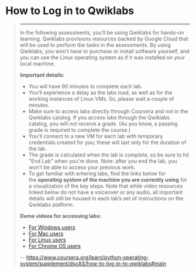 # How to Log in to Qwiklabs
> 
> * * *
> 
> In the following assessments, you’ll be using Qwiklabs for hands-on learning. Qwiklabs provisions resources backed by Google Cloud that will be used to perform the tasks in the assessments. By using Qwiklabs, you won't have to purchase or install software yourself, and you can use the Linux operating system as if it was installed on your local machine.
> 
> **Important details:**
> 
> *   You will have 90 minutes to complete each lab.
> *   You'll experience a delay as the labs load, as well as for the working instances of Linux VMs. So, please wait a couple of minutes.
> *   Make sure to access labs directly through Coursera and not in the Qwiklabs catalog. If you access labs through the Qwiklabs catalog, you will not receive a grade. (As you know, a passing grade is required to complete the course.)
> *   You'll connect to a new VM for each lab with temporary credentials created for you; these will last only for the duration of the lab.
> *   The grade is calculated when the lab is complete, so be sure to hit "End Lab" when you're done. Note: after you end the lab, you won't be able to access your previous work.
> *   To get familiar with entering labs, find the links below for the **operating system of the machine you are currently using** for a visualization of the key steps. Note that while video resources linked below do not have a voiceover or any audio, all important details will still be housed in each lab’s set of instructions on the Qwiklabs platform.
> 
> **Demo videos for accessing labs:**
> 
> *   [For Windows users](https://www.youtube.com/watch?v=Al1opDxb3ok "For Windows users")
> *   [For Mac users](https://www.youtube.com/watch?v=76VlwjMYIxg "For Mac users")
> *   [For Linux users](https://www.youtube.com/watch?v=YtrO8nW0ugM "For Linux users")
> *   [For Chrome OS users](https://youtu.be/HklttPmGGKc "For Chrome OS users")
>
> -- https://www.coursera.org/learn/python-operating-system/supplement/dscAS/how-to-log-in-to-qwiklabs#main
